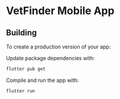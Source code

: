 # VetFinder Mobile App

## Building

To create a production version of your app:

Update package dependencies with:
```bash
flutter pub get
```

Compile and run the app with:
```bash
flutter run
```